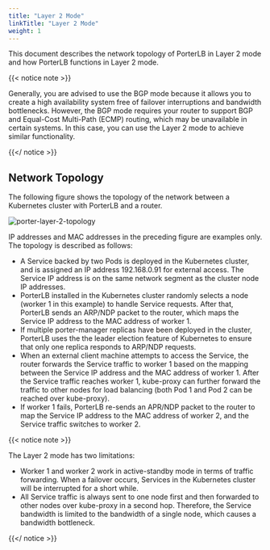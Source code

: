 ```yaml
---
title: "Layer 2 Mode"
linkTitle: "Layer 2 Mode"
weight: 1
---
```


This document describes the network topology of PorterLB in Layer 2 mode and how PorterLB functions in Layer 2 mode.

{{< notice note >}}

Generally, you are advised to use the BGP mode because it allows you to create a high availability system free of failover interruptions and bandwidth bottlenecks. However, the BGP mode requires your router to support BGP and Equal-Cost Multi-Path (ECMP) routing, which may be unavailable in certain systems. In this case, you can use the Layer 2 mode to achieve similar functionality.

{{</ notice >}}

## Network Topology

The following figure shows the topology of the network between a Kubernetes cluster with PorterLB and a router.

![porter-layer-2-topology](/images/en/en/endocs/concepts/layer-2-mode/porter-layer-2-topology.jpg)

IP addresses and MAC addresses in the preceding figure are examples only. The topology is described as follows:

* A Service backed by two Pods is deployed in the Kubernetes cluster, and is assigned an IP address 192.168.0.91 for external access. The Service IP address is on the same network segment as the cluster node IP addresses.
* PorterLB installed in the Kubernetes cluster randomly selects a node (worker 1 in this example) to handle Service requests. After that, PorterLB sends an ARP/NDP packet to the router, which maps the Service IP address to the MAC address of worker 1.
* If multiple porter-manager replicas have been deployed in the cluster, PorterLB uses the the leader election feature of Kubernetes to ensure that only one replica responds to ARP/NDP requests. 
* When an external client machine attempts to access the Service, the router forwards the Service traffic to worker 1 based on the mapping between the Service IP address and the MAC address of worker 1. After the Service traffic reaches worker 1, kube-proxy can further forward the traffic to other nodes for load balancing (both Pod 1 and Pod 2 can be reached over kube-proxy).
* If worker 1 fails, PorterLB re-sends an APR/NDP packet to the router to map the Service IP address to the MAC address of worker 2, and the Service traffic switches to worker 2.

{{< notice note >}}

The Layer 2 mode has two limitations:

* Worker 1 and worker 2 work in active-standby mode in terms of traffic forwarding. When a failover occurs, Services in the Kubernetes cluster will be interrupted for a short while.
* All Service traffic is always sent to one node first and then forwarded to other nodes over kube-proxy in a second hop. Therefore, the Service bandwidth is limited to the bandwidth of a single node, which causes a bandwidth bottleneck.

{{</ notice >}}
